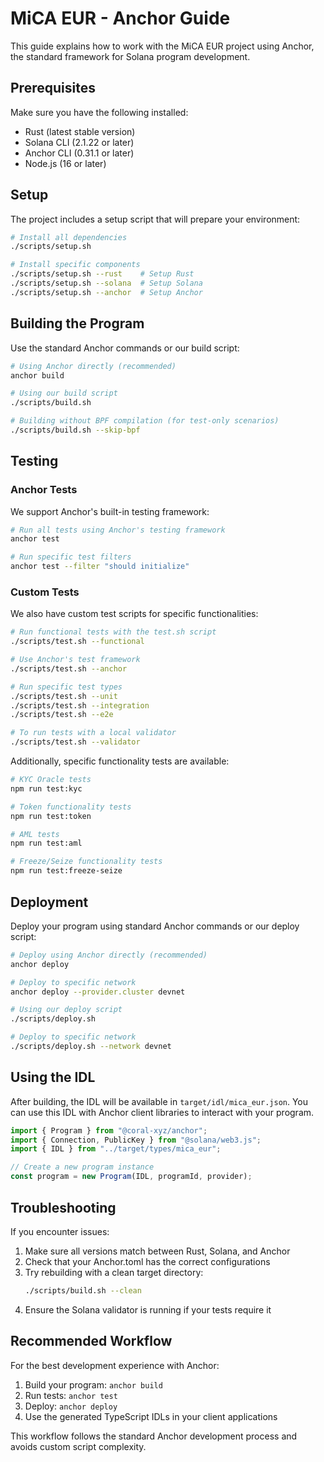 # MiCA EUR - Anchor Guide

This guide explains how to work with the MiCA EUR project using Anchor, the standard framework for Solana program development.

## Prerequisites

Make sure you have the following installed:
- Rust (latest stable version)
- Solana CLI (2.1.22 or later)
- Anchor CLI (0.31.1 or later)
- Node.js (16 or later)

## Setup

The project includes a setup script that will prepare your environment:

```bash
# Install all dependencies
./scripts/setup.sh

# Install specific components
./scripts/setup.sh --rust    # Setup Rust
./scripts/setup.sh --solana  # Setup Solana
./scripts/setup.sh --anchor  # Setup Anchor
```

## Building the Program

Use the standard Anchor commands or our build script:

```bash
# Using Anchor directly (recommended)
anchor build

# Using our build script
./scripts/build.sh

# Building without BPF compilation (for test-only scenarios)
./scripts/build.sh --skip-bpf
```

## Testing

### Anchor Tests

We support Anchor's built-in testing framework:

```bash
# Run all tests using Anchor's testing framework
anchor test

# Run specific test filters
anchor test --filter "should initialize"
```

### Custom Tests

We also have custom test scripts for specific functionalities:

```bash
# Run functional tests with the test.sh script
./scripts/test.sh --functional

# Use Anchor's test framework
./scripts/test.sh --anchor

# Run specific test types
./scripts/test.sh --unit
./scripts/test.sh --integration
./scripts/test.sh --e2e

# To run tests with a local validator
./scripts/test.sh --validator
```

Additionally, specific functionality tests are available:

```bash
# KYC Oracle tests
npm run test:kyc

# Token functionality tests
npm run test:token

# AML tests
npm run test:aml

# Freeze/Seize functionality tests
npm run test:freeze-seize
```

## Deployment

Deploy your program using standard Anchor commands or our deploy script:

```bash
# Deploy using Anchor directly (recommended)
anchor deploy

# Deploy to specific network
anchor deploy --provider.cluster devnet

# Using our deploy script
./scripts/deploy.sh

# Deploy to specific network
./scripts/deploy.sh --network devnet
```

## Using the IDL

After building, the IDL will be available in `target/idl/mica_eur.json`. You can use this IDL with Anchor client libraries to interact with your program.

```typescript
import { Program } from "@coral-xyz/anchor";
import { Connection, PublicKey } from "@solana/web3.js";
import { IDL } from "../target/types/mica_eur";

// Create a new program instance
const program = new Program(IDL, programId, provider);
```

## Troubleshooting

If you encounter issues:

1. Make sure all versions match between Rust, Solana, and Anchor
2. Check that your Anchor.toml has the correct configurations
3. Try rebuilding with a clean target directory:
   ```bash
   ./scripts/build.sh --clean
   ```
4. Ensure the Solana validator is running if your tests require it

## Recommended Workflow

For the best development experience with Anchor:

1. Build your program: `anchor build`
2. Run tests: `anchor test`
3. Deploy: `anchor deploy`
4. Use the generated TypeScript IDLs in your client applications

This workflow follows the standard Anchor development process and avoids custom script complexity. 